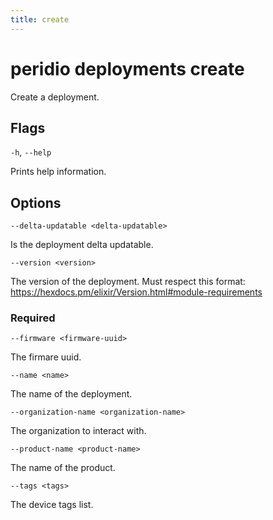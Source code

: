 ```yaml
---
title: create
---
```


# peridio deployments create

Create a deployment.

## Flags

`-h`, `--help`

Prints help information.

## Options

`--delta-updatable <delta-updatable>`

Is the deployment delta updatable.

`--version <version>`

The version of the deployment. Must respect this format: https://hexdocs.pm/elixir/Version.html#module-requirements

### Required

`--firmware <firmware-uuid>`

The firmare uuid.

`--name <name>`

The name of the deployment.

`--organization-name <organization-name>`

The organization to interact with.

`--product-name <product-name>`

The name of the product.

`--tags <tags>`

The device tags list.
